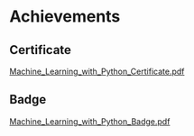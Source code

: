 

# Achievements
## Certificate
[Machine_Learning_with_Python_Certificate.pdf](https://prod-files-secure.s3.us-west-2.amazonaws.com/03e82b26-cccb-4906-bb56-adabcbdc0655/0f35a87e-0c16-48ac-af62-4e4cc34c6a19/Machine_Learning_with_Python_Certificate.pdf?X-Amz-Algorithm=AWS4-HMAC-SHA256&X-Amz-Content-Sha256=UNSIGNED-PAYLOAD&X-Amz-Credential=ASIAZI2LB466UK6QF2LE%2F20250205%2Fus-west-2%2Fs3%2Faws4_request&X-Amz-Date=20250205T041752Z&X-Amz-Expires=3600&X-Amz-Security-Token=IQoJb3JpZ2luX2VjECAaCXVzLXdlc3QtMiJGMEQCIERjcLZZWDTN%2Bze1D5sonuvTGIRKOS0JiuhyrmCy4%2FfRAiAAxhw6I4TiJgoQwCpHKpqkupvHQRC49F%2Fhz6u0E6wOZir%2FAwg5EAAaDDYzNzQyMzE4MzgwNSIMNRl94qQcuwW0hGKZKtwDLcNKx%2F%2BhkPPuo7DrTm8H32mkMs5tcfXZcby8LdPlT%2BQvnTZurT3%2BBQi0Y8F2aBXcK065UaqQYtwD%2BmCdyOazUUpYx2obJbLwjXUhhWtQznuJxrtqNdWebhHziCj59LDxIwghswioV6d288FUqiqDl7bmSpYZGzVuqqf3hukiZjCT6dHmZeOVz0rPfYwUnAbora6BF2UY0TpRr1UnDa5YSPkqmngeW3qGuq1WTeZO2D59EUtiQ3uWN7Todn0pQWazw7ELKqNBWwcbNhQxb5rogCp0yuZWO9zj3yjWBzKSULwxPN4Byu382RtDH4X9sQu3Zb92xacp0CbB6MmBakDoYxD%2FTCVoP%2FjSmIxaNHNGnw%2FWfmjh95DENGXU3Fj9tt3Httj2etLvidC8U3AS6bmZDqD%2BOpzKxMem%2Fw8lkRLIlrG6S9jO%2F1QIT76EI%2FULlKoJIfGXvN7YCoTvCy9A7LDaLU6NXnXiyHtFEpVxSQ12pKbxthz7dzPllrzeJI1KJvW0lNQntOb21s9HZPgkeQPGkcg05ylDwN79CxCGD3RKztKHGiUo3huvg%2BczUPv34mV9OnTukvTK%2BttipGuDUAxqtMHVBiR2lwDqTI7eSnPFgcFImRYdSzYsSsO17HkwnM2KvQY6pgF01sKf7HZilhSjnG7wxnIpTljL7QPZKOo9VOL8ipFSIdGNP0G6yZK%2B6cBNEjtsRaBd5v8TeC5QwgON4vOvHkDeNzDzSC8GTVxRHkdF9TpnGX2bGIe3MmqS16QHxSYntEUf%2B2%2BwKNT8KHgDdXemuWE1bdJGX55WR1X6EZAzuJ62xwC2678QanaqpRbg3Mwni4HFPzB0x%2B4jfCBpo929l%2FZEkfm1Fu%2Fz&X-Amz-Signature=0970aedecaa093fa1fc81701dc1e522673410bbd64c95ed585aad5d178ed833e&X-Amz-SignedHeaders=host&x-id=GetObject)
## Badge
[Machine_Learning_with_Python_Badge.pdf](https://prod-files-secure.s3.us-west-2.amazonaws.com/03e82b26-cccb-4906-bb56-adabcbdc0655/ff622a22-73d6-44e3-9c7b-e89a8e61b7aa/Machine_Learning_with_Python_Badge.pdf?X-Amz-Algorithm=AWS4-HMAC-SHA256&X-Amz-Content-Sha256=UNSIGNED-PAYLOAD&X-Amz-Credential=ASIAZI2LB466UK6QF2LE%2F20250205%2Fus-west-2%2Fs3%2Faws4_request&X-Amz-Date=20250205T041752Z&X-Amz-Expires=3600&X-Amz-Security-Token=IQoJb3JpZ2luX2VjECAaCXVzLXdlc3QtMiJGMEQCIERjcLZZWDTN%2Bze1D5sonuvTGIRKOS0JiuhyrmCy4%2FfRAiAAxhw6I4TiJgoQwCpHKpqkupvHQRC49F%2Fhz6u0E6wOZir%2FAwg5EAAaDDYzNzQyMzE4MzgwNSIMNRl94qQcuwW0hGKZKtwDLcNKx%2F%2BhkPPuo7DrTm8H32mkMs5tcfXZcby8LdPlT%2BQvnTZurT3%2BBQi0Y8F2aBXcK065UaqQYtwD%2BmCdyOazUUpYx2obJbLwjXUhhWtQznuJxrtqNdWebhHziCj59LDxIwghswioV6d288FUqiqDl7bmSpYZGzVuqqf3hukiZjCT6dHmZeOVz0rPfYwUnAbora6BF2UY0TpRr1UnDa5YSPkqmngeW3qGuq1WTeZO2D59EUtiQ3uWN7Todn0pQWazw7ELKqNBWwcbNhQxb5rogCp0yuZWO9zj3yjWBzKSULwxPN4Byu382RtDH4X9sQu3Zb92xacp0CbB6MmBakDoYxD%2FTCVoP%2FjSmIxaNHNGnw%2FWfmjh95DENGXU3Fj9tt3Httj2etLvidC8U3AS6bmZDqD%2BOpzKxMem%2Fw8lkRLIlrG6S9jO%2F1QIT76EI%2FULlKoJIfGXvN7YCoTvCy9A7LDaLU6NXnXiyHtFEpVxSQ12pKbxthz7dzPllrzeJI1KJvW0lNQntOb21s9HZPgkeQPGkcg05ylDwN79CxCGD3RKztKHGiUo3huvg%2BczUPv34mV9OnTukvTK%2BttipGuDUAxqtMHVBiR2lwDqTI7eSnPFgcFImRYdSzYsSsO17HkwnM2KvQY6pgF01sKf7HZilhSjnG7wxnIpTljL7QPZKOo9VOL8ipFSIdGNP0G6yZK%2B6cBNEjtsRaBd5v8TeC5QwgON4vOvHkDeNzDzSC8GTVxRHkdF9TpnGX2bGIe3MmqS16QHxSYntEUf%2B2%2BwKNT8KHgDdXemuWE1bdJGX55WR1X6EZAzuJ62xwC2678QanaqpRbg3Mwni4HFPzB0x%2B4jfCBpo929l%2FZEkfm1Fu%2Fz&X-Amz-Signature=f3563f894d5c99b2f72c2315c2eaae2dc4d12e1fb2e72e5c15fe81c390b6e46b&X-Amz-SignedHeaders=host&x-id=GetObject)